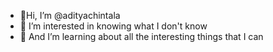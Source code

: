 - 👋Hi, I’m @adityachintala
- 👀 I’m interested in knowing what I don't know
- 🌱 And I’m learning about all the interesting things that I can
